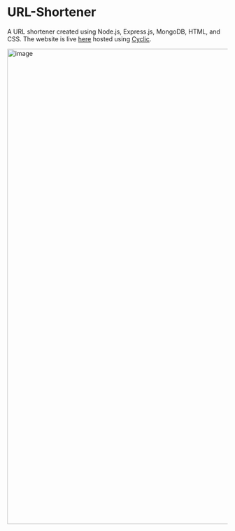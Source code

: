 # URL-Shortener

A URL shortener created using Node.js, Express.js, MongoDB, HTML, and CSS. The website is live [here](https://shorter-url.cyclic.app/) hosted using [Cyclic](https://www.cyclic.sh/).

<img width="1087" alt="image" src="https://github.com/bennyyyy-x/url-shortener/assets/89168678/f1eb9a8b-c48b-4385-8513-a376c79198ad">
